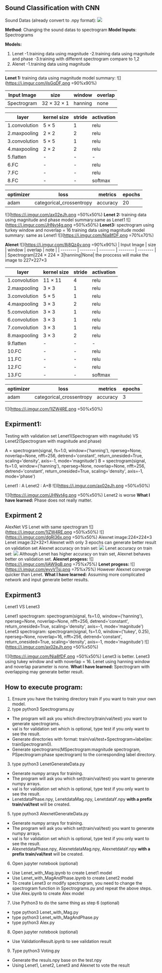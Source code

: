 Sound Classification with CNN
---
Sound Datas (already convert to .npy format):
![](https://i.imgur.com/YH7SjRk.png)


**Method**: Changing the sound datas to spectrogram 
**Model Inputs**: Spectrograms


**Models:**
1. Lenet
    -1.training data using magnitude
    -2.training data using magnitude and phase
    -3.training with different spectrogram compare to 1,2
3. Alenet
    -1.training data using magnitude
---

**Lenet 1:**
training data using magnitude
model summary:
![](https://i.imgur.com/iIsGqDF.png =90%x90%)


| Input Image | size | window | overlap
| -------- | -------- | -------- | -------- |
| Spectrogram    | 32 × 32 × 1  |hanning| none


| layer | kernel size | stride | activation|
| -------- | -------- | -------- | -------- |
| 1.convolution|5 × 5|1| relu
| 2.maxpooling |2 × 2|2|relu
|3.convolution|5 × 5|1|relu
|4.maxpooling|2 × 2|2|relu
|5.flatten|-|-|-
|6.FC|-|-|relu
|7.FC|-|-|relu
|8.FC|-|-|softmax


| optimizer | loss | metrics |epochs
| -------- | -------- | -------- |-------- |
| adam    | categorical_crossentropy     | accuracy|20
![](https://i.imgur.com/ax02eJh.png =50%x50%)
**Lenet 2:**
training data using magnitude and phase
model summary:same as Lenet1
![](https://i.imgur.com/JHNvt4g.png =50%x50%)
**Lenet3:**
spectrogram using turkey window and noverlap = 16 
training data using magnitude
model summary: same as Lenet1
![](https://i.imgur.com/Nia8fDF.png =70%x70%)

**Alenet**
![](https://i.imgur.com/8j8Qz4y.png =90%x90%)
| Input Image | size | window | overlap | note | 
| -------- | -------- | -------- | -------- | -------- |
| Spectrogram|224 × 224 × 3|hanning|None| the proccess will make the image to 227×227×3

| layer | kernel size | stride | activation|
| -------- | -------- | -------- | -------- |
| 1.convolution|11 × 11|4| relu
| 2.maxpooling |3 × 3|1|relu
| 3.convolution|5 × 5|1| relu
| 4.maxpooling |3 × 3|2|relu
| 5.convolution|3 × 3|1|relu
| 6.convolution|3 × 3|1|relu
| 7.convolution|3 × 3|1|relu
| 8.maxpooling|3 × 3|2|relu
| 9.flatten|-|-|-
|10.FC|-|-|relu
|11.FC|-|-|relu
|12.FC|-|-|relu
|13.FC|-|-|softmax


| optimizer | loss | metrics |epochs
| -------- | -------- | -------- |-------- |
| adam    | categorical_crossentropy     | accuracy|3
![](https://i.imgur.com/1lZW4RE.png =50%x50%)

**Expirment1**:
---
Testing with validation set
Lenet1(Spectrogram with magnitude) VS Lenet2(Spectrogram with magnitude and phase)

A = spectrogram(signal, fs=1.0, window=('hanning'), nperseg=None, noverlap=None, nfft=256, detrend='constant', return_onesided=True, scaling='density', axis=-1, mode='magnitude')
B = spectrogram(signal, fs=1.0, window=('hanning'), nperseg=None, noverlap=None, nfft=256, detrend='constant', return_onesided=True, scaling='density', axis=-1, mode='phase')

Lenet1 : A
Lenet2 : A+B
![](https://i.imgur.com/ax02eJh.png =50%x50%)

![](https://i.imgur.com/JHNvt4g.png =50%x50%)
Lenet2 is worse
**What I have learned:**
Phase does not really matter.


Expirment 2
---
AlexNet VS Lenet with same spectrogram
![](https://i.imgur.com/1lZW4RE.png =50%x50%)
![](https://i.imgur.com/dgRl36x.png =50%x50%)
Alexnet image:224×224×3
Lenet image:32×32×1
Alexnet with only 3 epochs can generate better result on validation set
Alexnet accuracy on train set:
![](https://i.imgur.com/MZrLMps.png)
Lenet accuracy on train set:
![](https://i.imgur.com/NugXJgE.png)
Although Lenet has higher accuracy on train set, Alexnet behaves better on validation set. 
**Alexnet progess:**
![](https://i.imgur.com/IiAW9qB.png =75%x75%)
**Lenet progess:**
![](https://i.imgur.com/eyvVTsj.png =75%x75%)
However Alexnet converge quicker than Lenet.
**What I have learned:**
Assuming more complicated network and input generate better results.


Expirment3
---
Lenet1 VS Lenet3

Lenet1 spectrogram: spectrogram(signal, fs=1.0, window=('hanning'), nperseg=None, noverlap=None, nfft=256, detrend='constant', return_onesided=True, scaling='density', axis=-1, mode='magnitude')
Lenet3 spectrogram: spectrogram(signal, fs=1.0, window=('tukey', 0.25), nperseg=None, noverlap=16, nfft=256, detrend='constant', return_onesided=True, scaling='density', axis=-1, mode='magnitude')
![](https://i.imgur.com/ax02eJh.png =50%x50%)


![](https://i.imgur.com/Nia8fDF.png =50%x50%)
Lenet3 is better.
Lenet3 using tukey window and with noverlap = 16.
Lenet using hanning window and noverlap parameter is none.
**What I have learned:**
Spectrogram with overlapping may generate better result.

How to execute program:
---

1. Ensure you have the training directory train if you want to train your own model.
2. type python3 Spectrograms.py
* The program will ask you which directory(train/val/test) you want to generate spectrograms.
* val is for validation set which is optional, type test if you only want to see the result.
* Generate directories with format: train/val/test+Spectrogram+label(ex: trainSpectrogram0).
* Generate spectrograms(MSpectrogram:magnitude spectrogram, PSpectrogram:phase spectrogram) to the corresponding label directory.
3. type python3 LenetGenerateData.py 
* Generate numpy arrays for training.
* The program will ask you which set(train/val/test) you want to generate numpy arrays.
* val is for validation set which is optional, type test if you only want to see the result.
* LenetdataPhase.npy, LenetdataMag.npy, LenetdataY.npy **with a prefix train/val/test** will be created.
5. type python3 AlexnetGenerateData.py
* Generate numpy arrays for training.
* The program will ask you which set(train/val/test) you want to generate numpy arrays.
* val is for validation set which is optional, type test if you only want to see the result.
* AlexnetdataPhase.npy, AlexnetdataMag.npy, AlexnetdataY.npy **with a prefix train/val/test** will be created.
6. Open jupyter notebook (optional)
* Use Lenet_with_Mag.ipynb to create Lenet1 model
* Use Lenet_with_MagAndPhase.ipynb to create Lenet2 model
* To create Lenet3 or modify spectrogram, you need to change the spectrogram function in Spectrograms.py and repeat the above steps.
* Use Alex.ipynb to create Alex model
7. Use Python3 to do the same thing as step 6 (optional)
- type python3 Lenet_with_Mag.py
- type python3 Lenet_with_MagAndPhase.py
- type python3 Alex.py
8. Open jupyter notebook (optional)
* Use ValidationResult.ipynb to see validation result
9. Type python3 Voting.py
* Generate the resuls.npy base on the test.npy
* Using Lenet1, Lenet2, Lenet3 and Alexnet to vote the result
